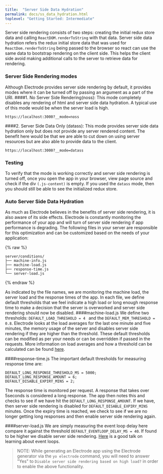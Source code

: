 ```yaml
---
title:  "Server Side Data Hydration"
permalink: docs/ss_data_hydration.html
toplevel: "Getting Started: Intermediate"
---
```

Server side rendering consists of two steps: creating the initial redux store data and calling `ReactDOM.renderToString` with that data.
Server side data hydration refers the redux initial store data that was used for `ReactDom.renderToString` being passed to the browser so react can use the same data to bootstrap rendering on the client side. This helps the client side avoid making additional calls to the server to retrieve data for rendering.

### Server Side Rendering modes
Although Electrode provides server side rendering by default, it provides modes where it can be turned off by passing an argument as a part of the URI.
####1. No Server Side Rendering(noss):
This mode completely disables any rendering of html and server side data hydration. A typical use of this mode would be when the server load is high.

```
https://localhost:3000?__mode=noss
```

####2. Server Side Data Only (datass):
This mode provides server side data hydration only but does not provide any server rendered content. The benefit here would be that we are able to cut down on using server resources but are also able to provide data to the client.

```
https://localhost:3000?__mode=datass
```
### Testing
To verify that the mode is working correctly and server side rendering is turned off, once you open the app in your browser, view page source and check if the div ```(.js-content)``` is empty.
If you used the ```datass``` mode, then you should still be able to see the initialized redux store.

### Auto Server Side Data Hydration
As much as Electrode believes in the benefits of server side rendering, it is also aware of its side effects. Electrode is constantly monitoring the performance of your app and will turn of server side rendering if app performance is degrading.
The following files in your server are responsible for this optimization and can be customized based on the needs of your application:

{% raw  %}
```
server/conditions/
├── machine-info.js
├── machine-load.js
├── response-time.js
└── server-load.js

```
{% endraw %}

As indicated by the file names, we are monitoring the machine load, the server load and the response times of the app. In each file, we define default thresholds that we feel indicate a high load or long enough response time to make a decision that the server is overworked and server side rendering should now be disabled.
####machine-load.js
We define two thresholds: ```DEFAULT_LOAD_THRESHOLD = 4 ``` and the ```DEFAULT_MEM_THRESHOLD = 0.8```.
Electrode looks at the load averages for the last one minute and five minutes, the memory usage of the server and disables server side rendering if they are higher than the threshold. These default thresholds can be modified as per your needs or can be overridden if passed in the requests.
More information on load averages and how a threshold can be calculated can be found <a target="_blank" href ="http://blog.scoutapp.com/articles/2009/07/31/understanding-load-averages">here</a>.

####response-time.js
The important default thresholds for measuring response time are:

```
DEFAULT_LONG_RESPONSE_THRESHOLD_MS = 5000;
DEFAULT_LONG_RESPONSE_AMOUNT = 6;
DEFAULT_DISABLE_EXPIRY_MINS = 2;
```

The response time is monitored per request. A response that takes over 5seconds is considered a long response. The app then notes this and checks to see if we have hit the `DEFAULT_LONG_RESPONSE_AMOUNT`.
If we have, then server side rendering is disabled for `DEFAULT_DISABLE_EXPIRY_MINS` minutes.
Once the expiry time is reached, we check to see if we are no longer getting long responses and then enable server side rendering again.

####server-load.js
We are simply measuring the event loop delay here compare it against the threshold `DEFAULT_EVENTLOOP_DELAY_MS = 40`. If found to be higher we disable server side rendering.
[Here](http://2014.jsconf.eu/speakers/philip-roberts-what-the-heck-is-the-event-loop-anyway.html) is a good talk on learning about event loops.

>NOTE: While generating an Electrode app using the Electrode generator via the `yo electrode` command, you will need to answer "Yes" to `Disable server side rendering based on high load?` in order to enable the above functionality.
